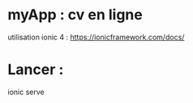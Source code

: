 # myApp : cv en ligne

 utilisation ionic 4 : https://ionicframework.com/docs/
 
# Lancer :

  ionic serve

